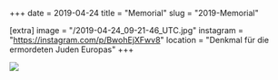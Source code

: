 +++
date = 2019-04-24
title = "Memorial"
slug = "2019-Memorial"

[extra]
image = "/2019-04-24_09-21-46_UTC.jpg"
instagram = "https://instagram.com/p/BwohEjXFwv8"
location = "Denkmal für die ermordeten Juden Europas"
+++

<img src="/2019-04-24_09-21-46_UTC.jpg" />
